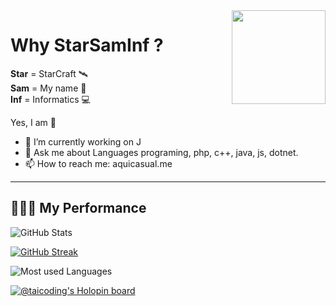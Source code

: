 <img align='right' src='https://github.com/starsaminf/starsaminf/blob/master/magic.gif' width='150"'>  


# Why StarSamInf ?

**Star** = StarCraft 🛰️   
**Sam**  = My name 🤠  
**Inf**  = Informatics 💻
 
Yes, I am 🤪







- 🔭 I’m currently working on J
- 💬 Ask me about Languages programing, php, c++, java, js, dotnet.
- 📫 How to reach me: aquicasual.me



---

<h2 align="left"> 👩🏻‍💻 My Performance </h2>

![GitHub Stats](https://github-readme-stats.vercel.app/api?username=starsaminf&count_private=true&show_icons=true&theme=jolly&hide_border=true)

[![GitHub Streak](https://github-readme-streak-stats.herokuapp.com?user=starsaminf&theme=merko)](https://git.io/streak-stats)

![Most used Languages](https://github-readme-stats.vercel.app/api/top-langs/?username=starsaminf&layout=compact&count_private=true&theme=jolly&hide_border=true&exclude_repo=MoonBuny)

[![@taicoding's Holopin board](https://holopin.me/zsam)](https://holopin.io/@zsam)
